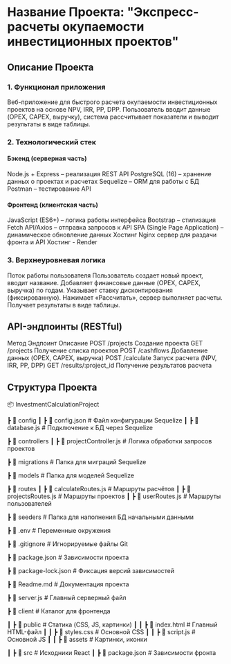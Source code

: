 # Название Проекта: "Экспресс-расчеты окупаемости инвестиционных проектов"

## Описание Проекта

### 1. Функционал приложения

Веб-приложение для быстрого расчета окупаемости инвестиционных проектов на основе NPV, IRR, PP, DPP. Пользователь вводит данные (OPEX, CAPEX, выручку), система рассчитывает показатели и выводит результаты в виде таблицы.

### 2. Технологический стек

#### Бэкенд (серверная часть)

Node.js + Express – реализация REST API
PostgreSQL (16) – хранение данных о проектах и расчетах
Sequelize – ORM для работы с БД
Postman – тестирование API

#### Фронтенд (клиентская часть)

JavaScript (ES6+) – логика работы интерфейса
Bootstrap – стилизация
Fetch API/Axios – отправка запросов к API
SPA (Single Page Application) – динамическое обновление данных
Хостинг
Nginx сервер для раздачи фронта и API
Хостинг - Render

### 3. Верхнеуровневая логика

Поток работы пользователя
Пользователь создает новый проект, вводит название.
Добавляет финансовые данные (OPEX, CAPEX, выручка) по годам.
Указывает ставку дисконтирования (фиксированную).
Нажимает «Рассчитать», сервер выполняет расчеты.
Получает результаты в виде таблицы.

## API-эндпоинты (RESTful)

Метод Эндпоинт Описание
POST /projects Создание проекта
GET /projects Получение списка проектов
POST /cashflows Добавление данных (OPEX, CAPEX, выручка)
POST /calculate Запуск расчета (NPV, IRR, PP, DPP)
GET /results/:project_id Получение результатов расчета

## Структура Проекта

📦 InvestmentCalculationProject

┣ 📂 config
┃ ┣ 📜 config.json # Файл конфигурации Sequelize
┃ ┣ 📜 database.js # Подключение к БД через Sequelize

┣ 📂 controllers
┃ ┣ 📜 projectController.js # Логика обработки запросов проектов

┣ 📂 migrations # Папка для миграций Sequelize

┣ 📂 models # Папка для моделей Sequelize

┣ 📂 routes
┃ ┣ 📜 calculateRoutes.js # Маршруты расчётов
┃ ┣ 📜 projectsRoutes.js # Маршруты проектов
┃ ┣ 📜 userRoutes.js # Маршруты пользователей

┣ 📂 seeders # Папка для наполнения БД начальными данными

┣ 📜 .env # Переменные окружения

┣ 📜 .gitignore # Игнорируемые файлы Git

┣ 📜 package.json # Зависимости проекта

┣ 📜 package-lock.json # Фиксация версий зависимостей

┣ 📜 Readme.md # Документация проекта

┣ 📜 server.js # Главный серверный файл

┣ 📂 client # Каталог для фронтенда

┃ ┣ 📂 public # Статика (CSS, JS, картинки)
┃ ┃ ┣ 📜 index.html # Главный HTML-файл
┃ ┃ ┣ 📜 styles.css # Основной CSS
┃ ┃ ┣ 📜 script.js # Основной JS
┃ ┃ ┣ 📂 assets # Картинки, иконки

┃ ┣ 📂 src # Исходники React
┃ ┣ 📜 package.json # Зависимости фронта

